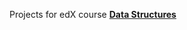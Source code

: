 Projects for edX course **[Data Structures](https://www.edx.org/course/tsinghuax/tsinghuax-30240184x-data-structures-shu-1445)**

